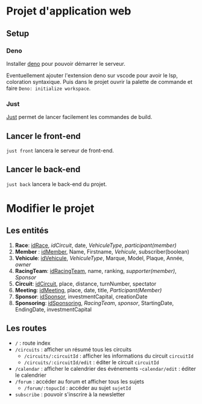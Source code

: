 # Projet d'application web

## Setup

### Deno

Installer [deno](https://docs.deno.com/runtime/getting_started/installation/)
pour pouvoir démarrer le serveur.

Eventuellement ajouter l'extension deno sur vscode pour avoir le lsp, coloration
syntaxique. Puis dans le projet ouvrir la palette de commande et faire
`Deno: initialize workspace`.

### Just

[Just](https://github.com/casey/just) permet de lancer facilement les commandes
de build.

## Lancer le front-end

`just front` lancera le serveur de front-end.

## Lancer le back-end

`just back` lancera le back-end du projet.

# Modifier le projet

## Les entités

1. **Race**: <ins>idRace</ins>, _idCircuit_, date, _VehiculeType_, 
   _participant(member)_
2. **Member** : <ins>idMember</ins>, Name, Firstname, _Vehicule_, subscriber(boolean)
3. **Vehicule**: <ins>idVehicule</ins>, _VehiculeType_, Marque, Model, Plaque, Année,
   _owner_
4. **RacingTeam**: <ins>idRacingTeam</ins>, name, ranking, _supporter(member)_, 
   _Sponsor_
5. **Circuit**: <ins>idCircuit</ins>, place, distance, turnNumber, spectator
6. **Meeting**: <ins>idMeeting</ins>, place, date, title, _Participant(Member)_
7. **Sponsor**: <ins>idSponsor</ins>, investmentCapital, creationDate
8. **Sponsoring**: <ins>idSponsoring</ins>, _RacingTeam_, _sponsor_, StartingDate,
   EndingDate, investmentCapital

## Les routes

- `/` : route index
- `/circuits` : afficher un résumé tous les circuits
  - `/circuits/:circuitId` : afficher les informations du circuit `circuitId`
  - `/circuits/:circuitId/edit` : éditer le circuit `circuitId`
- `/calendar` : afficher le calendrier des événements -`calendar/edit` : éditer
  le calendrier
- `/forum` : accéder au forum et afficher tous les sujets
  - `/forum/:topucId` : accéder au sujet `sujetId`
- `subscribe` : pouvoir s'inscrire à la newsletter
